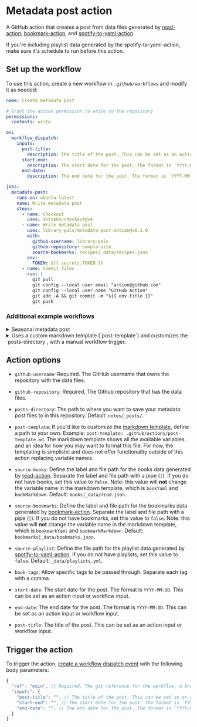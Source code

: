 # Metadata post action

A GitHub action that creates a post from data files generated by [read-action](https://github.com/library-pals/read-action), [bookmark-action](https://github.com/library-pals/bookmark-action), and [spotify-to-yaml-action](https://github.com/library-pals/spotify-to-yaml-action).

If you're including playlist data generated by the spotify-to-yaml-action, make sure it's schedule to run before this action.

<!-- START GENERATED DOCUMENTATION -->

## Set up the workflow

To use this action, create a new workflow in `.github/workflows` and modify it as needed:

```yml
name: Create metadata post

# Grant the action permission to write to the repository
permissions:
  contents: write

on:
  workflow_dispatch:
    inputs:
      post-title:
        description: The title of the post. This can be set as an action input or workflow input.
      start-end:
        description: The start date for the post. The format is `YYYY-MM-DD`. This can be set as an action input or workflow input.
      end-date:
        description: The end date for the post. The format is `YYYY-MM-DD`. This can be set as an action input or workflow input.

jobs:
  metadata-post:
    runs-on: ubuntu-latest
    name: Write metadata post
    steps:
      - name: Checkout
        uses: actions/checkout@v4
      - name: Write metadata post
        uses: library-pals/metadata-post-action@v0.1.0
        with:
          github-username: library-pals
          github-repository: sample-site
          source-bookmarks: recipes|_data/recipes.json
        env:
          TOKEN: ${{ secrets.TOKEN }}
      - name: Commit files
        run: |
          git pull
          git config --local user.email "action@github.com"
          git config --local user.name "GitHub Action"
          git add -A && git commit -m "${{ env.title }}"
          git push
```

### Additional example workflows

<details>
<summary>Seasonal metadata post</summary>

```yml
name: Seasonal metadata post

# Grant the action permission to write to the repository
permissions:
  contents: write

on:
  workflow_dispatch:
  schedule:
    - cron: "00 02 20 Mar,Jun,Sep,Dec *"

jobs:
  metadata-post:
    runs-on: ubuntu-latest
    name: Write metadata post
    steps:
      - name: Checkout
        uses: actions/checkout@v4
      - name: Set post title and dates
        id: set-season
        run: |
          # Get the current month and year
          MONTH=$(date +%m)
          YEAR=$(date +%Y)

          # Define the seasons and corresponding emojis
          declare -A SEASONS=(
            ["03"]="Winter"
            ["06"]="Spring"
            ["09"]="Summer"
            ["12"]="Fall"
          )

          declare -A SEASON_EMOJI=(
            ["Winter"]="❄️"
            ["Spring"]="🌷"
            ["Summer"]="☀️"
            ["Fall"]="🍂"
          )

          # Function to set environment variables based on the season
          set_environment_variables_for_season() {
            local season=$1
            local start_date=$2
            local end_date=$3
            local post_title=""

            if [ "$season" = "Winter" ]; then
              post_title="$(($YEAR - 1))/${YEAR} ${season}"
            else
              post_title="${YEAR} ${season}"
            fi

            echo "POST_TITLE=${post_title}" >> $GITHUB_OUTPUT
            echo "START_DATE=${start_date}" >> $GITHUB_OUTPUT
            echo "END_DATE=${end_date}" >> $GITHUB_OUTPUT
            echo "SEASON_EMOJI=${SEASON_EMOJI[$season]}" >> $GITHUB_OUTPUT
          }

          # Set environment variables based on the current month
          case $MONTH in
            "03")
              set_environment_variables_for_season ${SEASONS[$MONTH]} "$(($YEAR - 1))-12-21" "${YEAR}-03-20"
              ;;
            "06")
              set_environment_variables_for_season ${SEASONS[$MONTH]} "${YEAR}-03-21" "${YEAR}-06-20"
              ;;
            "09")
              set_environment_variables_for_season ${SEASONS[$MONTH]} "${YEAR}-06-21" "${YEAR}-09-20"
              ;;
            "12")
              set_environment_variables_for_season ${SEASONS[$MONTH]} "${YEAR}-09-21" "${YEAR}-12-20"
              ;;
            *)
              echo "Invalid month: $MONTH" >&2
              exit 1
              ;;
          esac
      - name: Write metadata post
        uses: library-pals/metadata-post-action@v0.1.0
        with:
          github-username: library-pals
          github-repository: sample-site
          source-bookmarks: recipes|_data/recipes.json
          book-tags: "recommend,skip"
          start-date: ${{ steps.set-season.outputs.START_DATE }}
          end-date: ${{ steps.set-season.outputs.END_DATE }}
          post-title: ${{ steps.set-season.outputs.POST_TITLE }}
        env:
          TOKEN: ${{ secrets.TOKEN }}
      - name: Commit files
        run: |
          git pull
          git config --local user.email "action@github.com"
          git config --local user.name "GitHub Action"
          git add -A && git commit -m "${{steps.set-season.outputs.SEASON_EMOJI}} ${{ steps.set-season.outputs.POST_TITLE }}"
          git push
```

</details>

<details>
<summary>Uses a custom markdown template (`post-template`) and customizes the `posts-directory`, with a manual workflow trigger.</summary>

```yml
name: Uses a custom markdown template (`post-template`) and customizes the `posts-directory`, with a manual workflow trigger.

# Grant the action permission to write to the repository
permissions:
  contents: write

on:
  workflow_dispatch:
    inputs:
      start-date:
        description: "The start date for the post in the format YYYY-MM-DD"
        type: string
        required: true
      end-date:
        description: "The end date for the post in the format YYYY-MM-DD"
        type: string
        required: true
      post-title:
        description: "The title of the post"
        type: string
        required: true

jobs:
  metadata-post:
    runs-on: ubuntu-latest
    name: Write metadata post
    steps:
      - name: Checkout
        uses: actions/checkout@v4
      - name: Write metadata post
        uses: library-pals/metadata-post-action@v0.1.0
        with:
          github-username: library-pals
          github-repository: sample-site
          post-template: .github/actions/post-template-basic.md
          posts-directory: books/
          source-bookmarks: recipes|_data/recipes.json
        env:
          TOKEN: ${{ secrets.TOKEN }}
      - name: Commit files
        run: |
          git pull
          git config --local user.email "action@github.com"
          git config --local user.name "GitHub Action"
          git add -A && git commit -m "${{ env.title }}"
          git push
```

</details>

## Action options

- `github-username`: Required. The GitHub username that owns the repository with the data files.

- `github-repository`: Required. The Github repository that has the data files.

- `posts-directory`: The path to where you want to save your metadata post files to in this repository. Default: `notes/_posts/`.

- `post-template`: If you'd like to customize the [markdown template](src/template.md), define a path to your own. Example: `post-template: .github/actions/post-template.md`. The markdown template shows all the available variables and an idea for how you may want to format this file. For now, the templating is simplistic and does not offer functionality outside of this action replacing variable names.

- `source-books`: Define the label and file path for the books data generated by [read-action](https://github.com/katydecorah/read-action). Separate the label and file path with a pipe (`|`). If you do not have books, set this value to `false`. Note: this value will **not** change the variable name in the markdown template, which is `bookYaml` and `bookMarkdown`. Default: `books|_data/read.json`.

- `source-bookmarks`: Define the label and file path for the bookmarks data generated by [bookmark-action](https://github.com/katydecorah/bookmark-action). Separate the label and file path with a pipe (`|`). If you do not have bookmarks, set this value to `false`. Note: this value will **not** change the variable name in the markdown template, which is `bookmarkYaml` and `bookmarkMarkdown`. Default: `bookmarks|_data/bookmarks.json`.

- `source-playlist`: Define the file path for the playlist data generated by [spotify-to-yaml-action](https://github.com/katydecorah/spotify-to-yaml-action). If you do not have playlists, set this value to `false`. Default: `_data/playlists.yml`.

- `book-tags`: Allow specific tags to be passed through. Separate each tag with a comma.

- `start-date`: The start date for the post. The format is `YYYY-MM-DD`. This can be set as an action input or workflow input.

- `end-date`: The end date for the post. The format is `YYYY-MM-DD`. This can be set as an action input or workflow input.

- `post-title`: The title of the post. This can be set as an action input or workflow input.

## Trigger the action

To trigger the action, [create a workflow dispatch event](https://docs.github.com/en/rest/actions/workflows#create-a-workflow-dispatch-event) with the following body parameters:

```js
{
  "ref": "main", // Required. The git reference for the workflow, a branch or tag name.
  "inputs": {
    "post-title": "", // The title of the post. This can be set as an action input or workflow input.
    "start-end": "", // The start date for the post. The format is `YYYY-MM-DD`. This can be set as an action input or workflow input.
    "end-date": "", // The end date for the post. The format is `YYYY-MM-DD`. This can be set as an action input or workflow input.
  }
}
```

<!-- END GENERATED DOCUMENTATION -->
